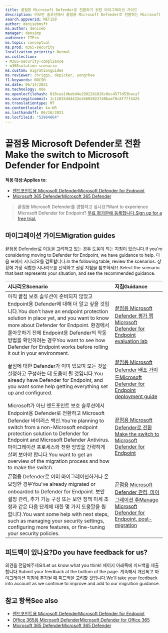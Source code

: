 ```yaml
---
title: 끝점용 Microsoft Defender로 전환하기 위한 마이그레이션 가이드
description: 비보안 솔루션에서 끝점용 Microsoft Defender로 전환하는 Microsoft 365 Defender 방법을 알아보십시오.
search.appverid: MET150
author: denisebmsft
ms.author: deniseb
manager: dansimp
audience: ITPro
ms.topic: conceptual
ms.prod: m365-security
localization_priority: Normal
ms.collection:
- M365-security-compliance
- m365solution-scenario
ms.custom: migrationguides
ms.reviewer: chriggs, depicker, yongrhee
f1.keywords: NOCSH
ms.date: 06/14/2021
ms.technology: mde
ms.openlocfilehash: 010cea14bebd4e29822b1826c0ec4577d53baca7
ms.sourcegitcommit: 1c11035dd4432e34603022740baef0c8f7ff4425
ms.translationtype: MT
ms.contentlocale: ko-KR
ms.lasthandoff: 06/16/2021
ms.locfileid: "52964864"
---
```

# <a name="make-the-switch-to-microsoft-defender-for-endpoint"></a><span data-ttu-id="9736c-103">끝점용 Microsoft Defender로 전환</span><span class="sxs-lookup"><span data-stu-id="9736c-103">Make the switch to Microsoft Defender for Endpoint</span></span>

<span data-ttu-id="9736c-104">**적용 대상:**</span><span class="sxs-lookup"><span data-stu-id="9736c-104">**Applies to:**</span></span>
- [<span data-ttu-id="9736c-105">엔드포인트용 Microsoft Defender</span><span class="sxs-lookup"><span data-stu-id="9736c-105">Microsoft Defender for Endpoint</span></span>](https://go.microsoft.com/fwlink/p/?linkid=2154037)
- [<span data-ttu-id="9736c-106">Microsoft 365 Defender</span><span class="sxs-lookup"><span data-stu-id="9736c-106">Microsoft 365 Defender</span></span>](https://go.microsoft.com/fwlink/?linkid=2118804)

> <span data-ttu-id="9736c-107">끝점용 Microsoft Defender를 경험하고 싶나요?</span><span class="sxs-lookup"><span data-stu-id="9736c-107">Want to experience Microsoft Defender for Endpoint?</span></span> [<span data-ttu-id="9736c-108">무료 평가판에 등록합니다.</span><span class="sxs-lookup"><span data-stu-id="9736c-108">Sign up for a free trial.</span></span>](https://www.microsoft.com/microsoft-365/windows/microsoft-defender-atp?ocid=docs-wdatp-exposedapis-abovefoldlink)

## <a name="migration-guides"></a><span data-ttu-id="9736c-109">마이그레이션 가이드</span><span class="sxs-lookup"><span data-stu-id="9736c-109">Migration guides</span></span>

<span data-ttu-id="9736c-110">끝점용 Defender로 이동을 고려하고 있는 경우 도움이 되는 지침이 있습니다.</span><span class="sxs-lookup"><span data-stu-id="9736c-110">If you're considering moving to Defender for Endpoint, we have guidance to help.</span></span> <span data-ttu-id="9736c-111">다음 표에서 시나리오를 검토합니다.</span><span class="sxs-lookup"><span data-stu-id="9736c-111">In the following table, review the scenarios.</span></span> <span data-ttu-id="9736c-112">상황에 가장 적합한 시나리오를 선택하고 권장 지침을 참조하세요.</span><span class="sxs-lookup"><span data-stu-id="9736c-112">Select the scenario that best represents your situation, and see the recommended guidance.</span></span>

| <span data-ttu-id="9736c-113">시나리오</span><span class="sxs-lookup"><span data-stu-id="9736c-113">Scenario</span></span> | <span data-ttu-id="9736c-114">지침</span><span class="sxs-lookup"><span data-stu-id="9736c-114">Guidance</span></span> |
|:----|:----|
| <span data-ttu-id="9736c-115">아직 끝점 보호 솔루션이 준비되지 않았고 Endpoint용 Defender에 대해 더 알고 싶을 것입니다.</span><span class="sxs-lookup"><span data-stu-id="9736c-115">You don't have an endpoint protection solution in place yet, and you want to know more about Defender for Endpoint.</span></span> <span data-ttu-id="9736c-116">환경에서 롤아웃하기 전에 Endpoint용 Defender의 작동 방법을 확인하려는 경우</span><span class="sxs-lookup"><span data-stu-id="9736c-116">You want to see how Defender for Endpoint works before rolling it out in your environment.</span></span>  | [<span data-ttu-id="9736c-117">끝점용 Microsoft Defender 평가 랩</span><span class="sxs-lookup"><span data-stu-id="9736c-117">Microsoft Defender for Endpoint evaluation lab</span></span>](evaluation-lab.md)   |
| <span data-ttu-id="9736c-118">끝점에 대한 Defender가 이미 있으며 모든 것을 설정하고 구성하는 데 도움이 될 것입니다.</span><span class="sxs-lookup"><span data-stu-id="9736c-118">You already have Defender for Endpoint, and you want some help getting everything set up and configured.</span></span>  | [<span data-ttu-id="9736c-119">끝점용 Microsoft Defender 배포 가이드</span><span class="sxs-lookup"><span data-stu-id="9736c-119">Microsoft Defender for Endpoint deployment guide</span></span>](deployment-phases.md)  |
| <span data-ttu-id="9736c-120">Microsoft가 아닌 엔드포인트 보호 솔루션에서 Endpoint용 Defender로 전환하고 Microsoft Defender 바이러스 백신.</span><span class="sxs-lookup"><span data-stu-id="9736c-120">You're planning to switch from a non-Microsoft endpoint protection solution to Defender for Endpoint and Microsoft Defender Antivirus.</span></span> <span data-ttu-id="9736c-121">마이그레이션 프로세스와 전환 방법을 간략하게 살펴 보아야 합니다.</span><span class="sxs-lookup"><span data-stu-id="9736c-121">You want to get an overview of the migration process and how to make the switch.</span></span> |[<span data-ttu-id="9736c-122">끝점용 Microsoft Defender로 전환</span><span class="sxs-lookup"><span data-stu-id="9736c-122">Make the switch to Microsoft Defender for Endpoint</span></span>](switch-to-microsoft-defender-migration.md)   |
| <span data-ttu-id="9736c-123">끝점용 Defender로 이미 마이그레이션하거나 온보딩한 경우</span><span class="sxs-lookup"><span data-stu-id="9736c-123">You've already migrated or onboarded to Defender for Endpoint.</span></span> <span data-ttu-id="9736c-124">보안 설정 관리, 추가 기능 구성 또는 보안 정책 미세 조정과 같은 다음 단계에 대한 몇 가지 도움말을 원합니다.</span><span class="sxs-lookup"><span data-stu-id="9736c-124">You want some help with next steps, such as managing your security settings, configuring more features, or fine-tuning your security policies.</span></span> | [<span data-ttu-id="9736c-125">끝점용 Microsoft Defender 관리, 마이그레이션 후</span><span class="sxs-lookup"><span data-stu-id="9736c-125">Manage Microsoft Defender for Endpoint, post-migration</span></span>](manage-atp-post-migration.md) |


## <a name="do-you-have-feedback-for-us"></a><span data-ttu-id="9736c-126">피드백이 있나요?</span><span class="sxs-lookup"><span data-stu-id="9736c-126">Do you have feedback for us?</span></span>

<span data-ttu-id="9736c-127">의견을 전달해주세요!</span><span class="sxs-lookup"><span data-stu-id="9736c-127">Let us know what you think!</span></span> <span data-ttu-id="9736c-128">페이지 아래쪽에 피드백을 제출합니다.</span><span class="sxs-lookup"><span data-stu-id="9736c-128">Submit your feedback at the bottom of the page.</span></span> <span data-ttu-id="9736c-129">계속해서 개선되고 마이그레이션 지침에 추가될 때 피드백을 고려할 것입니다.</span><span class="sxs-lookup"><span data-stu-id="9736c-129">We'll take your feedback into account as we continue to improve and add to our migration guidance.</span></span>

## <a name="see-also"></a><span data-ttu-id="9736c-130">참고 항목</span><span class="sxs-lookup"><span data-stu-id="9736c-130">See also</span></span>

- [<span data-ttu-id="9736c-131">엔드포인트용 Microsoft Defender</span><span class="sxs-lookup"><span data-stu-id="9736c-131">Microsoft Defender for Endpoint</span></span>](/windows/security/threat-protection)
- [<span data-ttu-id="9736c-132">Office 365용 Microsoft Defender</span><span class="sxs-lookup"><span data-stu-id="9736c-132">Microsoft Defender for Office 365</span></span>](/microsoft-365/security/office-365-security/office-365-atp)
- [<span data-ttu-id="9736c-133">Microsoft 365 Defender</span><span class="sxs-lookup"><span data-stu-id="9736c-133">Microsoft 365 Defender</span></span>](/microsoft-365/security/defender/microsoft-threat-protection?) 
